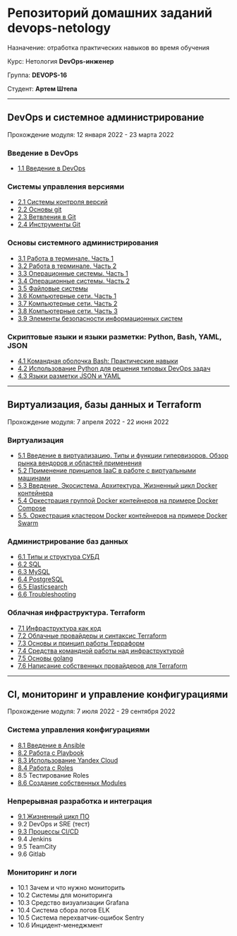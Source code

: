 # Репозиторий домашних заданий devops-netology

Назначение: отработка практических навыков во время обучения

Курс: Нетология **DevOps-инженер**

Группа: **DEVOPS-16**

Студент: **Артем Штепа**

---

## DevOps и системное администрирование

Прохождение модуля: 12 января 2022 - 23 марта 2022

### Введение в DevOps

- [1.1 Введение в DevOps](homework/1.1/README.md)

### Системы управления версиями

- [2.1 Системы контроля версий](homework/2.1/)
- [2.2 Основы git](homework/2.2/)
- [2.3 Ветвления в Git](homework/2.3/)
- [2.4 Инструменты Git](homework/2.4/)

### Основы системного администрирования

- [3.1 Работа в терминале. Часть 1](homework/3.1/)
- [3.2 Работа в терминале. Часть 2](homework/3.2/)
- [3.3 Операционные системы. Часть 1](homework/3.3/)
- [3.4 Операционные системы. Часть 2](homework/3.4/)
- [3.5 Файловые системы](homework/3.5/)
- [3.6 Компьютерные сети. Часть 1](homework/3.6/)
- [3.7 Компьютерные сети. Часть 2](homework/3.7/)
- [3.8 Компьютерные сети. Часть 3](homework/3.8/)
- [3.9 Элементы безопасности информационных систем](homework/3.9/)

### Скриптовые языки и языки разметки: Python, Bash, YAML, JSON

- [4.1 Командная оболочка Bash: Практические навыки](homework/4.1/)
- [4.2 Использование Python для решения типовых DevOps задач](homework/4.2/)
- [4.3 Языки разметки JSON и YAML](homework/4.3/)

---

## Виртуализация, базы данных и Terraform

Прохождение модуля: 7 апреля 2022 - 22 июня 2022

### Виртуализация

- [5.1 Введение в виртуализацию. Типы и функции гипервизоров. Обзор рынка вендоров и областей применения](homework/5.1/)
- [5.2 Применение принципов IaaC в работе с виртуальными машинами](homework/5.2/)
- [5.3 Введение. Экосистема. Архитектура. Жизненный цикл Docker контейнера](homework/5.3/)
- [5.4 Оркестрация группой Docker контейнеров на примере Docker Compose](homework/5.4/)
- [5.5. Оркестрация кластером Docker контейнеров на примере Docker Swarm](homework/5.5/)

### Администрирование баз данных

- [6.1 Типы и структура СУБД](homework/6.1/)
- [6.2 SQL](homework/6.2/)
- [6.3 MySQL](homework/6.3/)
- [6.4 PostgreSQL](homework/6.4/)
- [6.5 Elasticsearch](homework/6.5/)
- [6.6 Troubleshooting](homework/6.6/)

### Облачная инфраструктура. Terraform

- [7.1 Инфраструктура как код](homework/7.1/)
- [7.2 Облачные провайдеры и синтаксис Terraform](homework/7.2/)
- [7.3 Основы и принцип работы Терраформ](homework/7.3/)
- [7.4 Средства командной работы над инфраструктурой](homework/7.4/)
- [7.5 Основы golang](homework/7.5/)
- [7.6 Написание собственных провайдеров для Terraform](homework/7.6/)

---

## CI, мониторинг и управление конфигурациями

Прохождение модуля: 7 июля 2022 - 29 сентября 2022

### Система управления конфигурациями

- [8.1 Введение в Ansible](homework/8.1/)
- [8.2 Работа с Playbook](homework/8.2/)
- [8.3 Использование Yandex Cloud](homework/8.3/)
- [8.4 Работа с Roles](homework/8.4/)
- 8.5 Тестирование Roles
- [8.6 Создание собственных Modules](homework/8.6/)

### Непрерывная разработка и интеграция

- [9.1 Жизненный цикл ПО](homework/9.1/)
- 9.2 DevOps и SRE (тест)
- [9.3 Процессы CI/CD](homework/9.3/)
- 9.4 Jenkins
- 9.5 TeamCity
- 9.6 Gitlab

### Мониторинг и логи

- 10.1 Зачем и что нужно мониторить
- 10.2 Системы для мониторинга
- 10.3 Средство визуализации Grafana
- 10.4 Система сбора логов ELK
- 10.5 Система перехватчик-ошибок Sentry
- 10.6 Инцидент-менеджмент
